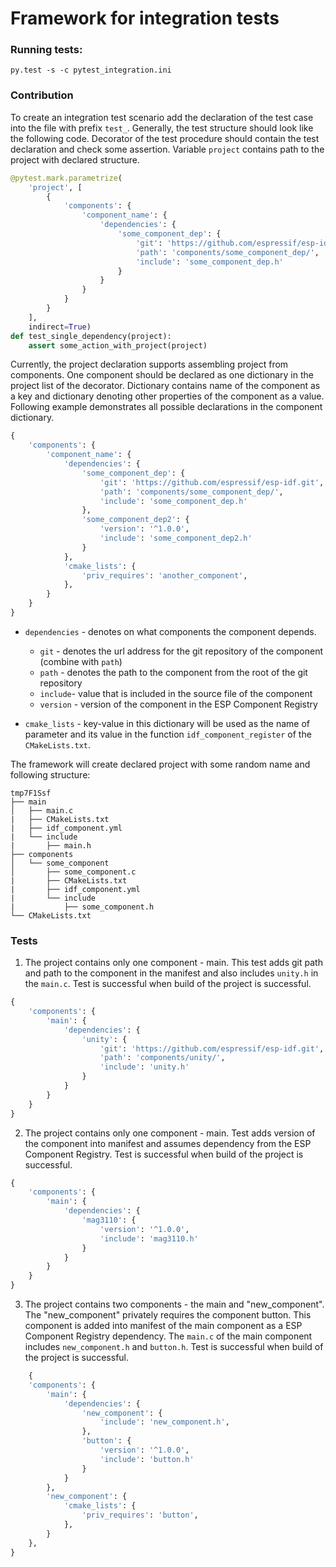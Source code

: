 # Framework for integration tests

### Running tests:

```
py.test -s -c pytest_integration.ini
```

### Contribution

To create an integration test scenario add the declaration of the test case into the file with prefix
`test_`. Generally, the test structure should look like the following code. Decorator of the test procedure should
contain the test declaration and check some assertion. Variable `project` contains path to the project with declared
structure.

```python
@pytest.mark.parametrize(
    'project', [
        {
            'components': {
                'component_name': {
                    'dependencies': {
                        'some_component_dep': {
                            'git': 'https://github.com/espressif/esp-idf.git',
                            'path': 'components/some_component_dep/',
                            'include': 'some_component_dep.h'
                        }
                    }
                }
            }
        }
    ],
    indirect=True)
def test_single_dependency(project):
    assert some_action_with_project(project)
```

Currently, the project declaration supports assembling project from components. One component should be declared as one
dictionary in the project list of the decorator. Dictionary contains name of the component as a key and dictionary
denoting other properties of the component as a value. Following example demonstrates all possible declarations in the
component dictionary.

```python
{
    'components': {
        'component_name': {
            'dependencies': {
                'some_component_dep': {
                    'git': 'https://github.com/espressif/esp-idf.git',
                    'path': 'components/some_component_dep/',
                    'include': 'some_component_dep.h'
                },
                'some_component_dep2': {
                    'version': '^1.0.0',
                    'include': 'some_component_dep2.h'
                }
            },
            'cmake_lists': {
                'priv_requires': 'another_component',
            },
        }
    }
}
```

- `dependencies` - denotes on what components the component depends.
    - `git` - denotes the url address for the git repository of the component (combine with `path`)
    - `path` - denotes the path to the component from the root of the git repository
    - `include`- value that is included in the source file of the component
    - `version` - version of the component in the ESP Component Registry

- `cmake_lists` - key-value in this dictionary will be used as the name of parameter and its value in the
  function `idf_component_register` of the `CMakeLists.txt`.

The framework will create declared project with some random name and following structure:

```
tmp7F1Ssf
├── main
│   ├── main.c
|   ├── CMakeLists.txt
|   ├── idf_component.yml
|   └── include
|       ├── main.h
├── components
│   └── some_component
│       ├── some_component.c
|       ├── CMakeLists.txt
|       ├── idf_component.yml
|       └── include
|           ├── some_component.h
└── CMakeLists.txt
```

### Tests

1. The project contains only one component - main. This test adds git path and path to the component in the manifest and
   also includes `unity.h` in the `main.c`. Test is successful when build of the project is successful.

```python
{
    'components': {
        'main': {
            'dependencies': {
                'unity': {
                    'git': 'https://github.com/espressif/esp-idf.git',
                    'path': 'components/unity/',
                    'include': 'unity.h'
                }
            }
        }
    }
}
```

2. The project contains only one component - main. Test adds version of the component into manifest and assumes
   dependency from the ESP Component Registry. Test is successful when build of the project is successful.

```python
{
    'components': {
        'main': {
            'dependencies': {
                'mag3110': {
                    'version': '^1.0.0',
                    'include': 'mag3110.h'
                }
            }
        }
    }
}
```

3. The project contains two components - the main and "new_component". The "new_component"
privately requires the component button. This component is added into manifest of the main component
   as a ESP Component Registry dependency. The `main.c` of the main component includes `new_component.h`
   and `button.h`. Test is successful when build of the project is successful.

```python
    {
    'components': {
        'main': {
            'dependencies': {
                'new_component': {
                    'include': 'new_component.h',
                },
                'button': {
                    'version': '^1.0.0',
                    'include': 'button.h'
                }
            }
        },
        'new_component': {
            'cmake_lists': {
                'priv_requires': 'button',
            },
        }
    },
}
```
